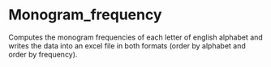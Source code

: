 Monogram_frequency
==================

Computes the monogram frequencies of each letter of english alphabet and writes the data into an excel file in both formats (order by alphabet and order by frequency).
